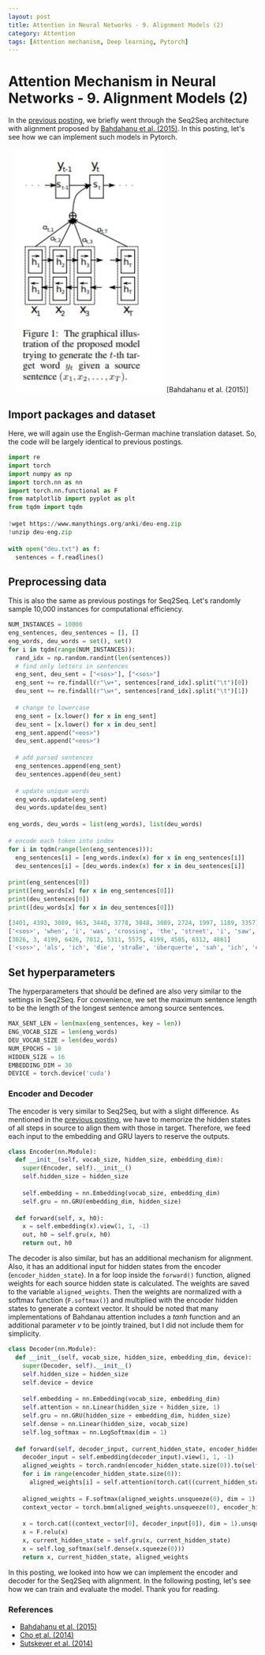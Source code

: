```yaml
---
layout: post
title: Attention in Neural Networks - 9. Alignment Models (2)
category: Attention
tags: [Attention mechanism, Deep learning, Pytorch]
---
```


# Attention Mechanism in Neural Networks - 9. Alignment Models (2)

In the [previous posting](https://buomsoo-kim.github.io/attention/2020/03/05/Attention-mechanism-8.md/), we briefly went through the Seq2Seq architecture with alignment proposed by [Bahdahanu et al. (2015)](https://arxiv.org/pdf/1409.0473.pdf). In this posting, let's see how we can implement such models in Pytorch.

<p align = "center">
<img src ="/data/images/2020-03-05/0.PNG" width = "300px"/>
[Bahdahanu et al. (2015)]
</p>


## Import packages and dataset

Here, we will again use the English-German machine translation dataset. So, the code will be largely identical to previous postings.

```python
import re
import torch
import numpy as np
import torch.nn as nn
import torch.nn.functional as F
from matplotlib import pyplot as plt
from tqdm import tqdm

!wget https://www.manythings.org/anki/deu-eng.zip
!unzip deu-eng.zip

with open("deu.txt") as f:
  sentences = f.readlines()
```


## Preprocessing data

This is also the same as previous postings for Seq2Seq. Let's randomly sample 10,000 instances for computational efficiency.


```python
NUM_INSTANCES = 10000
eng_sentences, deu_sentences = [], []
eng_words, deu_words = set(), set()
for i in tqdm(range(NUM_INSTANCES)):
  rand_idx = np.random.randint(len(sentences))
  # find only letters in sentences
  eng_sent, deu_sent = ["<sos>"], ["<sos>"]
  eng_sent += re.findall(r"\w+", sentences[rand_idx].split("\t")[0]) 
  deu_sent += re.findall(r"\w+", sentences[rand_idx].split("\t")[1])

  # change to lowercase
  eng_sent = [x.lower() for x in eng_sent]
  deu_sent = [x.lower() for x in deu_sent]
  eng_sent.append("<eos>")
  deu_sent.append("<eos>")

  # add parsed sentences
  eng_sentences.append(eng_sent)
  deu_sentences.append(deu_sent)

  # update unique words
  eng_words.update(eng_sent)
  deu_words.update(deu_sent)

eng_words, deu_words = list(eng_words), list(deu_words)

# encode each token into index
for i in tqdm(range(len(eng_sentences))):
  eng_sentences[i] = [eng_words.index(x) for x in eng_sentences[i]]
  deu_sentences[i] = [deu_words.index(x) for x in deu_sentences[i]]

print(eng_sentences[0])
print([eng_words[x] for x in eng_sentences[0]])
print(deu_sentences[0])
print([deu_words[x] for x in deu_sentences[0]])
```

```python
[3401, 4393, 3089, 963, 3440, 3778, 3848, 3089, 2724, 1997, 1189, 3357]
['<sos>', 'when', 'i', 'was', 'crossing', 'the', 'street', 'i', 'saw', 'an', 'accident', '<eos>']
[3026, 3, 4199, 6426, 7012, 5311, 5575, 4199, 4505, 6312, 4861]
['<sos>', 'als', 'ich', 'die', 'straße', 'überquerte', 'sah', 'ich', 'einen', 'unfall', '<eos>']
```


## Set hyperparameters

The hyperparameters that should be defined are also very similar to the settings in Seq2Seq. For convenience, we set the maximum sentence length to be the length of the longest sentence among source sentences.

```python
MAX_SENT_LEN = len(max(eng_sentences, key = len))
ENG_VOCAB_SIZE = len(eng_words)
DEU_VOCAB_SIZE = len(deu_words)
NUM_EPOCHS = 10
HIDDEN_SIZE = 16
EMBEDDING_DIM = 30
DEVICE = torch.device('cuda') 
```

### Encoder and Decoder

The encoder is very similar to Seq2Seq, but with a slight difference. As mentioned in the [previous posting](https://buomsoo-kim.github.io/attention/2020/03/05/Attention-mechanism-8.md/), we have to memorize the hidden states of all steps in source to align them with those in target. Therefore, we feed each input to the embedding and GRU layers to reserve the outputs.

```python
class Encoder(nn.Module):
  def __init__(self, vocab_size, hidden_size, embedding_dim):
    super(Encoder, self).__init__()
    self.hidden_size = hidden_size

    self.embedding = nn.Embedding(vocab_size, embedding_dim)
    self.gru = nn.GRU(embedding_dim, hidden_size)

  def forward(self, x, h0):
    x = self.embedding(x).view(1, 1, -1)
    out, h0 = self.gru(x, h0)
    return out, h0


```

The decoder is also similar, but has an additional mechanism for alignment. Also, it has an additional input for hidden states from the encoder (```encoder_hidden_state```). In a for loop inside the ```forward()``` function, aligned weights for each source hidden state is calculated. The weights are saved to the variable ```aligned_weights```. Then the weights are normalized with a softmax function (```F.softmax()```) and multiplied with the encoder hidden states to generate a context vector. It should be noted that many implementations of Bahdanau attention includes a *tanh* function and an additional parameter *v* to be jointly trained, but I did not include them for simplicity.

```python
class Decoder(nn.Module):
  def __init__(self, vocab_size, hidden_size, embedding_dim, device):
    super(Decoder, self).__init__()
    self.hidden_size = hidden_size
    self.device = device
    
    self.embedding = nn.Embedding(vocab_size, embedding_dim)
    self.attention = nn.Linear(hidden_size + hidden_size, 1)
    self.gru = nn.GRU(hidden_size + embedding_dim, hidden_size)
    self.dense = nn.Linear(hidden_size, vocab_size)
    self.log_softmax = nn.LogSoftmax(dim = 1)
  
  def forward(self, decoder_input, current_hidden_state, encoder_hidden_state):
    decoder_input = self.embedding(decoder_input).view(1, 1, -1)
    aligned_weights = torch.randn(encoder_hidden_state.size(0)).to(self.device)
    for i in range(encoder_hidden_state.size(0)):
      aligned_weights[i] = self.attention(torch.cat((current_hidden_state.squeeze(0), encoder_hidden_state[i].unsqueeze(0)), dim = 1)).squeeze()
     
    aligned_weights = F.softmax(aligned_weights.unsqueeze(0), dim = 1)
    context_vector = torch.bmm(aligned_weights.unsqueeze(0), encoder_hidden_state.view(1, -1 ,self.hidden_size))
    
    x = torch.cat((context_vector[0], decoder_input[0]), dim = 1).unsqueeze(0)
    x = F.relu(x)
    x, current_hidden_state = self.gru(x, current_hidden_state)
    x = self.log_softmax(self.dense(x.squeeze(0)))
    return x, current_hidden_state, aligned_weights
```

In this posting, we looked into how we can implement the encoder and decoder for the Seq2Seq with alignment. In the following posting, let's see how we can train and evaluate the model. Thank you for reading.

### References

- [Bahdahanu et al. (2015)](https://arxiv.org/pdf/1409.0473.pdf)
- [Cho et al. (2014)](http://emnlp2014.org/papers/pdf/EMNLP2014179.pdf)
- [Sutskever et al. (2014)](https://papers.nips.cc/paper/5346-sequence-to-sequence-learning-with-neural-networks.pdf)

